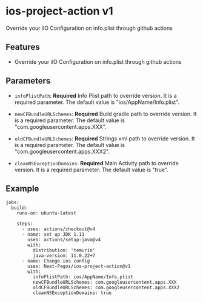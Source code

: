 # ios-project-action v1
Override your iIO Configuration on info.plist through github actions

## Features
* Override your iIO Configuration on info.plist through github actions

## Parameters

- `infoPlistPath`: **Required** Info Plist path to override version. It is a required parameter. The default value is "ios/AppName/Info.plist".

- `newCFBundleURLSchemes`: **Required** Build gradle path to override version. It is a required parameter. The default value is "com.googleusercontent.apps.XXX".

- `oldCFBundleURLSchemes`: **Required** Strings xml path to override version. It is a required parameter. The default value is "com.googleusercontent.apps.XXX2".

- `cleanNSExceptionDomains`: **Required** Main Activity path to override version. It is a required parameter. The default value is "true".

## Example
```
jobs:
  build:
    runs-on: ubuntu-latest

    steps:
      - uses: actions/checkout@v4
      - name: set up JDK 1.11
        uses: actions/setup-java@v4
        with:
          distribution: 'temurin'
          java-version: 11.0.22+7
      - name: Change ios config
        uses: Neat-Pagos/ios-project-action@v1
        with:
          infoPlistPath: ios/AppName/Info.plist
          newCFBundleURLSchemes: com.googleusercontent.apps.XXX
          oldCFBundleURLSchemes: com.googleusercontent.apps.XXX2
          cleanNSExceptionDomains: true
```
